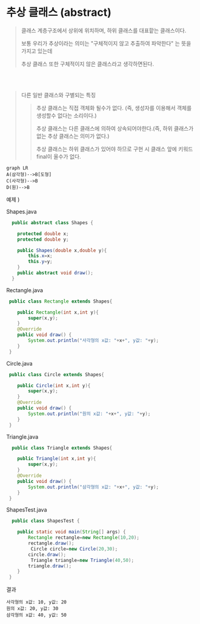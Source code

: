 # 추상 클래스  (abstract)

> 클래스 계층구조에서 상위에 위치하며, 하위 클래스를 대표핱는 클래스이다.
> 
> 보통 우리가 추상이라는 의미는 "구체적이지 않고 추출하여 파악한다" 는 뜻을 가지고 있는데 
> 
> 추상 클래스 또한 구체적이지 않은 클래스라고 생각하면된다. 

<br>
<br>

> 다른 일반 클래스와 구별되는 특징 
> 
> > 추상 클래스는 직접 객체화 될수가 없다. (즉, 생성자를 이용해서 객체를 생성할수 없다는 소리이다.)
> > 
> > 추상 클래스는 다른 클래스에 의하여 상속되어야한다.(즉, 하위 클래스가 없는 추상 클래스는 의미가 없다.)
> > 
> > 추상 클래스는 하위 클래스가 있어야 하므로 구현 시 클래스 앞에 키워드 final이 올수가 없다.


```mermaid
graph LR
A(삼각형)-->B[도형]
C(사각형)-->B
D(원)-->B
```


예제 )

Shapes.java 

```java 
  public abstract class Shapes {

    protected double x;
    protected double y;

    public Shapes(double x,double y){
        this.x=x;
        this.y=y;
    }
    public abstract void draw();
  }
```

Rectangle.java 

```java
 public class Rectangle extends Shapes{

    public Rectangle(int x,int y){
        super(x,y);
    }
    @Override
    public void draw() {
        System.out.println("사각형의 x값: "+x+", y값: "+y);
    }
 }
```

Circle.java

```java
 public class Circle extends Shapes{

    public Circle(int x,int y){
        super(x,y);
    }
    @Override
    public void draw() {
        System.out.println("원의 x값: "+x+", y값: "+y);
    }
 }
```

Triangle.java

```java 
  public class Triangle extends Shapes{

    public Triangle(int x,int y){
        super(x,y);
    }
    @Override
    public void draw() {
        System.out.println("삼각형의 x값: "+x+", y값: "+y);
    }
 }
```

ShapesTest.java  

```java 
  public class ShapesTest {

    public static void main(String[] args) {
        Rectangle rectangle=new Rectangle(10,20);
        rectangle.draw();
         Circle circle=new Circle(20,30);
        circle.draw();
         Triangle triangle=new Triangle(40,50);
        triangle.draw();
    }
 }
```

결과 
```
사각형의 x값: 10, y값: 20
원의 x값: 20, y값: 30
삼각형의 x값: 40, y값: 50
```



